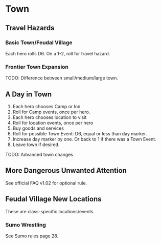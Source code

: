 ﻿# Town

## Travel Hazards

### Basic Town/Feudal Village

Each hero rolls D6. On a 1-2, roll for travel hazard.

### Frontier Town Expansion

TODO: Difference between small/medium/large town.

## A Day in Town

1. Each hero chooses Camp or Inn
2. Roll for Camp events, once per hero.
3. Each hero chooses location to visit
4. Roll for location events, once per hero
5. Buy goods and services
6. Roll for possible Town Event: D6, equal or less than day marker. 
7. Increase day marker by one. Or back to 1 if there was a Town Event.
8. Leave town if desired.

TODO: Advanced town changes

## More Dangerous Unwanted Attention

See official FAQ v1.02 for optional rule.

## Feudal Village New Locations

These are class-specific locations/events.

### Sumo Wrestling

See Sumo rules page 28.
